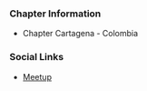 ### Chapter Information
* Chapter Cartagena - Colombia

### Social Links
* [Meetup](https://www.meetup.com/es/OWASP-Cartagena-Chapter/)